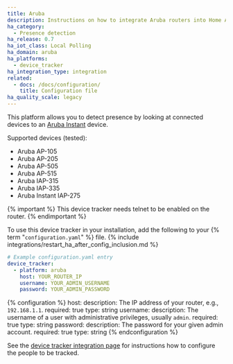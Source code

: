 ```yaml
---
title: Aruba
description: Instructions on how to integrate Aruba routers into Home Assistant.
ha_category:
  - Presence detection
ha_release: 0.7
ha_iot_class: Local Polling
ha_domain: aruba
ha_platforms:
  - device_tracker
ha_integration_type: integration
related:
  - docs: /docs/configuration/
    title: Configuration file
ha_quality_scale: legacy
---
```


This platform allows you to detect presence by looking at connected devices to an [Aruba Instant](https://www.arubanetworks.com/products/networking/aruba-instant/) device.

Supported devices (tested):

- Aruba AP-105
- Aruba AP-205
- Aruba AP-505
- Aruba AP-515
- Aruba IAP-315
- Aruba IAP-335
- Aruba Instant IAP-275

{% important %}
This device tracker needs telnet to be enabled on the router.
{% endimportant %}

To use this device tracker in your installation, add the following to your {% term "`configuration.yaml`" %} file.
{% include integrations/restart_ha_after_config_inclusion.md %}

```yaml
# Example configuration.yaml entry
device_tracker:
  - platform: aruba
    host: YOUR_ROUTER_IP
    username: YOUR_ADMIN_USERNAME
    password: YOUR_ADMIN_PASSWORD
```

{% configuration %}
host:
  description: The IP address of your router, e.g., `192.168.1.1`.
  required: true
  type: string
username:
  description: The username of a user with administrative privileges, usually `admin`.
  required: true
  type: string
password:
  description: The password for your given admin account.
  required: true
  type: string
{% endconfiguration %}

See the [device tracker integration page](/integrations/device_tracker/) for instructions how to configure the people to be tracked.
